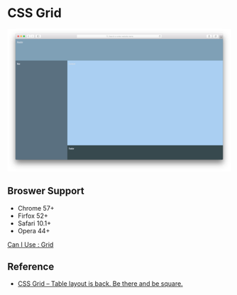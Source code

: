 # CSS Grid

![screenshot](screenshot.png)

## Broswer Support

* Chrome 57+
* Firfox 52+
* Safari 10.1+
* Opera 44+

[Can I Use : Grid](http://caniuse.com/#search=grid)

## Reference

* [CSS Grid – Table layout is back. Be there and be square.](https://developers.google.com/web/updates/2017/01/css-grid)
